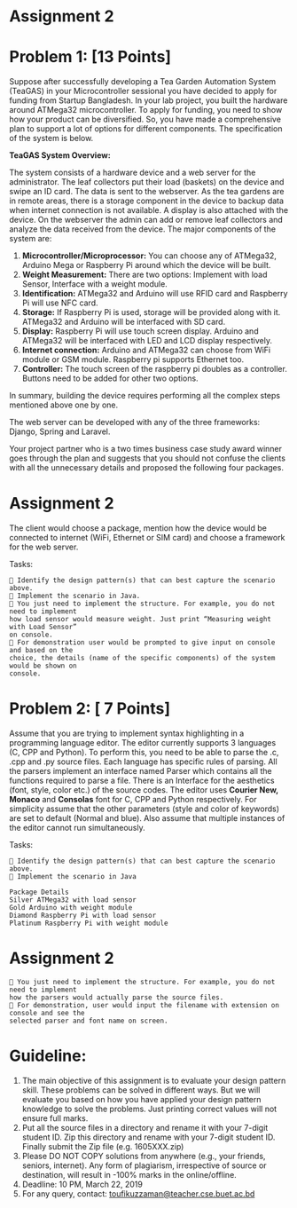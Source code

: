 # Assignment 2

# Problem 1: [13 Points]

Suppose after successfully developing a Tea Garden Automation System (TeaGAS) in your
Microcontroller sessional you have decided to apply for funding from Startup Bangladesh. In
your lab project, you built the hardware around ATMega32 microcontroller. To apply for
funding, you need to show how your product can be diversified. So, you have made a
comprehensive plan to support a lot of options for different components. The specification of the
system is below.

**TeaGAS System Overview:**

The system consists of a hardware device and a web server for the administrator. The leaf
collectors put their load (baskets) on the device and swipe an ID card. The data is sent to the
webserver. As the tea gardens are in remote areas, there is a storage component in the device to
backup data when internet connection is not available. A display is also attached with the device.
On the webserver the admin can add or remove leaf collectors and analyze the data received
from the device. The major components of the system are:

1. **Microcontroller/Microprocessor:** You can choose any of ATMega32, Arduino Mega or
   Raspberry Pi around which the device will be built.
2. **Weight Measurement:** There are two options: Implement with load Sensor, Interface
   with a weight module.
3. **Identification:** ATMega32 and Arduino will use RFID card and Raspberry Pi will use
   NFC card.
4. **Storage:** If Raspberry Pi is used, storage will be provided along with it. ATMega32 and
   Arduino will be interfaced with SD card.
5. **Display:** Raspberry Pi will use touch screen display. Arduino and ATMega32 will be
   interfaced with LED and LCD display respectively.
6. **Internet connection:** Arduino and ATMega32 can choose from WiFi module or GSM
   module. Raspberry pi supports Ethernet too.
7. **Controller:** The touch screen of the raspberry pi doubles as a controller. Buttons need to
   be added for other two options.

In summary, building the device requires performing all the complex steps mentioned above one
by one.

The web server can be developed with any of the three frameworks: Django, Spring and Laravel.

Your project partner who is a two times business case study award winner goes through the plan
and suggests that you should not confuse the clients with all the unnecessary details and
proposed the following four packages.


# Assignment 2

The client would choose a package, mention how the device would be connected to internet
(WiFi, Ethernet or SIM card) and choose a framework for the web server.

Tasks:

```
 Identify the design pattern(s) that can best capture the scenario above.
 Implement the scenario in Java.
 You just need to implement the structure. For example, you do not need to implement
how load sensor would measure weight. Just print “Measuring weight with Load Sensor”
on console.
 For demonstration user would be prompted to give input on console and based on the
choice, the details (name of the specific components) of the system would be shown on
console.
```
# Problem 2: [ 7 Points]

Assume that you are trying to implement syntax highlighting in a programming language editor. The
editor currently supports 3 languages (C, CPP and Python). To perform this, you need to be able to parse
the .c, .cpp and .py source files. Each language has specific rules of parsing. All the parsers implement an
interface named Parser which contains all the functions required to parse a file. There is an Interface for
the aesthetics (font, style, color etc.) of the source codes. The editor uses **Courier New, Monaco** and
**Consolas** font for C, CPP and Python respectively. For simplicity assume that the other parameters (style
and color of keywords) are set to default (Normal and blue). Also assume that multiple instances of the
editor cannot run simultaneously.

Tasks:

```
 Identify the design pattern(s) that can best capture the scenario above.
 Implement the scenario in Java
```
```
Package Details
Silver ATMega32 with load sensor
Gold Arduino with weight module
Diamond Raspberry Pi with load sensor
Platinum Raspberry Pi with weight module
```

# Assignment 2

```
 You just need to implement the structure. For example, you do not need to implement
how the parsers would actually parse the source files.
 For demonstration, user would input the filename with extension on console and see the
selected parser and font name on screen.
```
# Guideline:

1. The main objective of this assignment is to evaluate your design pattern skill. These
   problems can be solved in different ways. But we will evaluate you based on how you
   have applied your design pattern knowledge to solve the problems. Just printing correct
   values will not ensure full marks.
2. Put all the source files in a directory and rename it with your 7-digit student ID. Zip this
   directory and rename with your 7-digit student ID. Finally submit the Zip file (e.g.
   1605XXX.zip)
3. Please DO NOT COPY solutions from anywhere (e.g., your friends, seniors, internet).
   Any form of plagiarism, irrespective of source or destination, will result in -100% marks
   in the online/offline.
4. Deadline: 10 PM, March 22, 2019
5. For any query, contact: toufikuzzaman@teacher.cse.buet.ac.bd


